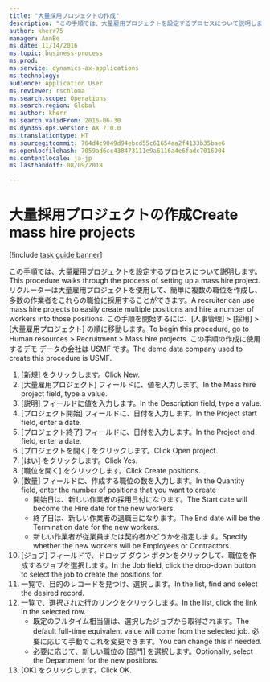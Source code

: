 ```yaml
--- 
title: "大量採用プロジェクトの作成"
description: "この手順では、大量雇用プロジェクトを設定するプロセスについて説明します。"
author: kherr75
manager: AnnBe
ms.date: 11/14/2016
ms.topic: business-process
ms.prod: 
ms.service: dynamics-ax-applications
ms.technology: 
audience: Application User
ms.reviewer: rschloma
ms.search.scope: Operations
ms.search.region: Global
ms.author: kherr
ms.search.validFrom: 2016-06-30
ms.dyn365.ops.version: AX 7.0.0
ms.translationtype: HT
ms.sourcegitcommit: 764d4c9049d94ebcd55c61654aa2f4133b35bae6
ms.openlocfilehash: 7059ad6cc438473111e9a6116a4e6fadc7016904
ms.contentlocale: ja-jp
ms.lasthandoff: 08/09/2018

---
```

# <a name="create-mass-hire-projects"></a><span data-ttu-id="1b27b-103">大量採用プロジェクトの作成</span><span class="sxs-lookup"><span data-stu-id="1b27b-103">Create mass hire projects</span></span>

[!include [task guide banner](../../includes/task-guide-banner.md)]

<span data-ttu-id="1b27b-104">この手順では、大量雇用プロジェクトを設定するプロセスについて説明します。</span><span class="sxs-lookup"><span data-stu-id="1b27b-104">This procedure walks through the process of setting up a mass hire project.</span></span> <span data-ttu-id="1b27b-105">リクルーターは大量雇用プロジェクトを使用して、簡単に複数の職位を作成し、多数の作業者をこれらの職位に採用することができます。</span><span class="sxs-lookup"><span data-stu-id="1b27b-105">A recruiter can use mass hire projects to easily create multiple positions and hire a number of workers into those positions.</span></span> <span data-ttu-id="1b27b-106">この手順を開始するには、[人事管理] > [採用] > [大量雇用プロジェクト] の順に移動します。</span><span class="sxs-lookup"><span data-stu-id="1b27b-106">To begin this procedure, go to Human resources > Recruitment > Mass hire projects.</span></span> <span data-ttu-id="1b27b-107">この手順の作成に使用するデモ データの会社は USMF です。</span><span class="sxs-lookup"><span data-stu-id="1b27b-107">The demo data company used to create this procedure is USMF.</span></span>

1. <span data-ttu-id="1b27b-108">[新規] をクリックします。</span><span class="sxs-lookup"><span data-stu-id="1b27b-108">Click New.</span></span>
2. <span data-ttu-id="1b27b-109">[大量雇用プロジェクト] フィールドに、値を入力します。</span><span class="sxs-lookup"><span data-stu-id="1b27b-109">In the Mass hire project field, type a value.</span></span>
3. <span data-ttu-id="1b27b-110">[説明] フィールドに値を入力します。</span><span class="sxs-lookup"><span data-stu-id="1b27b-110">In the Description field, type a value.</span></span>
4. <span data-ttu-id="1b27b-111">[プロジェクト開始] フィールドに、日付を入力します。</span><span class="sxs-lookup"><span data-stu-id="1b27b-111">In the Project start field, enter a date.</span></span>
5. <span data-ttu-id="1b27b-112">[プロジェクト終了] フィールドに、日付を入力します。</span><span class="sxs-lookup"><span data-stu-id="1b27b-112">In the Project end field, enter a date.</span></span>
6. <span data-ttu-id="1b27b-113">[プロジェクトを開く] をクリックします。</span><span class="sxs-lookup"><span data-stu-id="1b27b-113">Click Open project.</span></span>
7. <span data-ttu-id="1b27b-114">[はい] をクリックします。</span><span class="sxs-lookup"><span data-stu-id="1b27b-114">Click Yes.</span></span>
8. <span data-ttu-id="1b27b-115">[職位を開く] をクリックします。</span><span class="sxs-lookup"><span data-stu-id="1b27b-115">Click Create positions.</span></span>
9. <span data-ttu-id="1b27b-116">[数量] フィールドに、作成する職位の数を入力します。</span><span class="sxs-lookup"><span data-stu-id="1b27b-116">In the Quantity field, enter the number of positions that you want to create</span></span>
    * <span data-ttu-id="1b27b-117">開始日は、新しい作業者の採用日付になります。</span><span class="sxs-lookup"><span data-stu-id="1b27b-117">The Start date will become the Hire date for the new workers.</span></span>  
    * <span data-ttu-id="1b27b-118">終了日は、新しい作業者の退職日になります。</span><span class="sxs-lookup"><span data-stu-id="1b27b-118">The End date will be the Termination date for the new workers.</span></span>  
    * <span data-ttu-id="1b27b-119">新しい作業者が従業員または契約者かどうかを指定します。</span><span class="sxs-lookup"><span data-stu-id="1b27b-119">Specify whether the new workers will be Employees or Contractors.</span></span>  
10. <span data-ttu-id="1b27b-120">[ジョブ] フィールドで、ドロップ ダウン ボタンをクリックして、職位を作成するジョブを選択します。</span><span class="sxs-lookup"><span data-stu-id="1b27b-120">In the Job field, click the drop-down button to select the job to create the positions for.</span></span>
11. <span data-ttu-id="1b27b-121">一覧で、目的のレコードを見つけ、選択します。</span><span class="sxs-lookup"><span data-stu-id="1b27b-121">In the list, find and select the desired record.</span></span>
12. <span data-ttu-id="1b27b-122">一覧で、選択された行のリンクをクリックします。</span><span class="sxs-lookup"><span data-stu-id="1b27b-122">In the list, click the link in the selected row.</span></span>
    * <span data-ttu-id="1b27b-123">既定のフルタイム相当値は、選択したジョブから取得されます。</span><span class="sxs-lookup"><span data-stu-id="1b27b-123">The default full-time equivalent value will come from the selected job.</span></span> <span data-ttu-id="1b27b-124">必要に応じて手動でこれを変更できます。</span><span class="sxs-lookup"><span data-stu-id="1b27b-124">You can change this if needed.</span></span>  
    * <span data-ttu-id="1b27b-125">必要に応じて、新しい職位の [部門] を選択します。</span><span class="sxs-lookup"><span data-stu-id="1b27b-125">Optionally, select the Department for the new positions.</span></span>  
13. <span data-ttu-id="1b27b-126">[OK] をクリックします。</span><span class="sxs-lookup"><span data-stu-id="1b27b-126">Click OK.</span></span>


